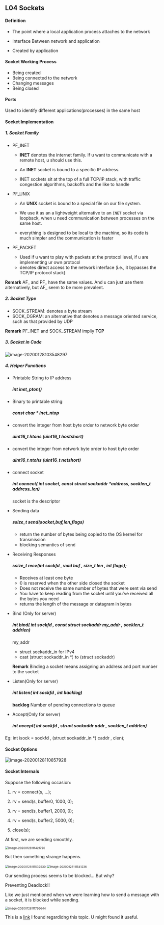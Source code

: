 ## L04	Sockets

#### Definition

* The point where a local application process attaches to the network

* Interface Between network and application
* Created by application



#### Socket Working Process

* Being created
* Being connected to the network
* Changing messages
* Being closed



#### Ports

Used to identify different applications(processes) in the same host



#### Socket Implementation

##### 1. Socket Family

* PF_INET

  * **INET** denotes the internet family. If u want to communicate with a remote host, u should use this.

  * An **INET** socket is bound to a specific IP address.

  * INET sockets sit at the top of a full TCP/IP stack, with traffic congestion algorithms, backoffs and the like to handle

* PF_UNIX

  * An **UNIX** socket is bound to a special file on our file system.

  * We use it as an a lightweight alternative to an `INET` socket via loopback, when u need communication between processes on the same host.
  * everything is designed to be local to the machine, so its code is much simpler and the communication is faster

* PF_PACKET

  * Used if u want to play with packets at the protocol level, if u are implementing ur own protocol
  * denotes direct access to the network interface (i.e., it bypasses the TCP/IP protocol stack)

**Remark**  AF_ and PF_ have the same values. And u can just use them alternatively, but AF_ seem to be more prevalent.



##### 2. Socket Type

* SOCK_STREAM: denotes a byte stream
* SOCK_DGRAM: an alternative that denotes a message oriented service, such as that provided by UDP

**Remark**  PF_INET and SOCK_STREAM impliy **TCP**



##### 3. Socket in Code

![image-20200128103548297](L4-Socket.assets/image-20200128103548297.png)



##### 4. Helper Functions

* Printable String to IP address

  ##### int inet_pton()

* Binary to printable string

  ##### const char * inet_ntop

  

* convert the integer from host byte order to network byte order

  ##### uint16_t htons (uint16_t hostshort)

* convert the integer from network byte order to host byte order

  ##### uint16_t ntohs (uint16_t netshort)

  

* connect socket

  ##### int connect( int socket, const struct sockaddr *address, socklen_t address_len)

  socket is the descriptor

  

* Sending data

  ##### ssize_t send(socket,buf,len,flags)

  * return the number of bytes being copied to the OS kernel for transmission
  * blocking semantics of send



* Receiving Responses

  ##### ssize_t recv(int sockfd , void buf , size_t len , int flags);

  * Receives at least one byte
  * 0 is reserved when the other side closed the socket
  * Does not receive the same number of bytes that were sent via send
  * You have to keep reading from the socket until you’ve received all the bytes you need
  * returns the length of the message or datagram in bytes



* Bind (Only for server)

  ##### int bind( int sockfd , const struct sockaddr my_addr , socklen_t addrlen)

  my_addr

  * struct sockaddr_in for IPv4
  * cast (struct sockaddr_in *) to (struct sockaddr)

  **Remark**  Binding a socket means assigning an address and port number to the socket



* Listen(Only for server)

  ##### int listen( int sockfd , int backlog)

  **backlog** Number of pending connections to queue



* Accept(Only for server)

  ##### int accept( int sockfd , struct sockaddr addr , socklen_t addrlen)

Eg: int isock = sockfd , (struct sockaddr_in *) caddr , clen);



#### Socket Options

![image-20200128110857928](L4-Socket.assets/image-20200128110857928.png)



#### Socket Internals

Suppose the following occasion:

1. rv = connect(s, ...);
2. rv = send(s, buffer0, 1000, 0);
3. rv = send(s, buffer1, 2000, 0);
4. rv = send(s, buffer2, 5000, 0);

5. close(s);



At first, we are sending smoothly.

<img src="L4-Socket.assets/image-20200128111421720.png" alt="image-20200128111421720" style="zoom:67%;" />

But then something strange happens.

<img src="L4-Socket.assets/image-20200128111532530.png" alt="image-20200128111532530" style="zoom:67%;" />

<img src="L4-Socket.assets/image-20200128111541236.png" alt="image-20200128111541236" style="zoom:67%;" />

Our sending process seems to be blocked....But why? 

Preventing Deadlock!!



Like we just mentioned when we were learning how to send a message with a socket, it is blocked while sending.

<img src="L4-Socket.assets/image-20200128111736644.png" alt="image-20200128111736644" style="zoom:67%;" />

This is a [link](http://florin.bjdean.id.au/docs/omnimark/omni55/docs/html/concept/717.htm) I found regardidng this topic. U might found it useful.

